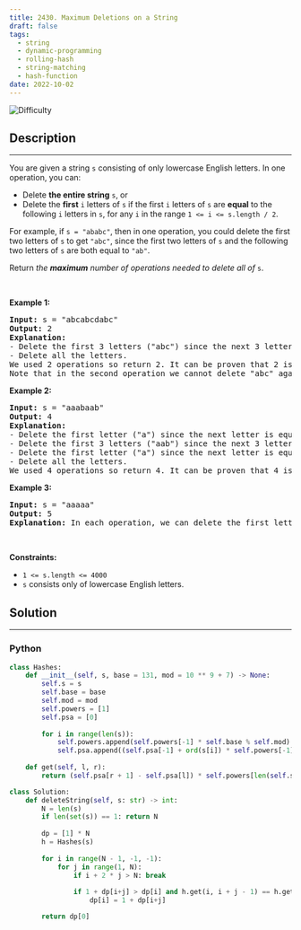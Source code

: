 ```yaml
---
title: 2430. Maximum Deletions on a String
draft: false
tags: 
  - string
  - dynamic-programming
  - rolling-hash
  - string-matching
  - hash-function
date: 2022-10-02
---
```


![Difficulty](https://img.shields.io/badge/Difficulty-Hard-blue.svg)

## Description

---
<p>You are given a string <code>s</code> consisting of only lowercase English letters. In one operation, you can:</p>

<ul>
	<li>Delete <strong>the entire string</strong> <code>s</code>, or</li>
	<li>Delete the <strong>first</strong> <code>i</code> letters of <code>s</code> if the first <code>i</code> letters of <code>s</code> are <strong>equal</strong> to the following <code>i</code> letters in <code>s</code>, for any <code>i</code> in the range <code>1 &lt;= i &lt;= s.length / 2</code>.</li>
</ul>

<p>For example, if <code>s = &quot;ababc&quot;</code>, then in one operation, you could delete the first two letters of <code>s</code> to get <code>&quot;abc&quot;</code>, since the first two letters of <code>s</code> and the following two letters of <code>s</code> are both equal to <code>&quot;ab&quot;</code>.</p>

<p>Return <em>the <strong>maximum</strong> number of operations needed to delete all of </em><code>s</code>.</p>

<p>&nbsp;</p>
<p><strong class="example">Example 1:</strong></p>

<pre>
<strong>Input:</strong> s = &quot;abcabcdabc&quot;
<strong>Output:</strong> 2
<strong>Explanation:</strong>
- Delete the first 3 letters (&quot;abc&quot;) since the next 3 letters are equal. Now, s = &quot;abcdabc&quot;.
- Delete all the letters.
We used 2 operations so return 2. It can be proven that 2 is the maximum number of operations needed.
Note that in the second operation we cannot delete &quot;abc&quot; again because the next occurrence of &quot;abc&quot; does not happen in the next 3 letters.
</pre>

<p><strong class="example">Example 2:</strong></p>

<pre>
<strong>Input:</strong> s = &quot;aaabaab&quot;
<strong>Output:</strong> 4
<strong>Explanation:</strong>
- Delete the first letter (&quot;a&quot;) since the next letter is equal. Now, s = &quot;aabaab&quot;.
- Delete the first 3 letters (&quot;aab&quot;) since the next 3 letters are equal. Now, s = &quot;aab&quot;.
- Delete the first letter (&quot;a&quot;) since the next letter is equal. Now, s = &quot;ab&quot;.
- Delete all the letters.
We used 4 operations so return 4. It can be proven that 4 is the maximum number of operations needed.
</pre>

<p><strong class="example">Example 3:</strong></p>

<pre>
<strong>Input:</strong> s = &quot;aaaaa&quot;
<strong>Output:</strong> 5
<strong>Explanation:</strong> In each operation, we can delete the first letter of s.
</pre>

<p>&nbsp;</p>
<p><strong>Constraints:</strong></p>

<ul>
	<li><code>1 &lt;= s.length &lt;= 4000</code></li>
	<li><code>s</code> consists only of lowercase English letters.</li>
</ul>


## Solution

---
### Python
``` py title='maximum-deletions-on-a-string'
class Hashes:
    def __init__(self, s, base = 131, mod = 10 ** 9 + 7) -> None:
        self.s = s
        self.base = base
        self.mod = mod
        self.powers = [1]
        self.psa = [0]
        
        for i in range(len(s)):
            self.powers.append(self.powers[-1] * self.base % self.mod)
            self.psa.append((self.psa[-1] + ord(s[i]) * self.powers[-1]) % self.mod)
    
    def get(self, l, r):
        return (self.psa[r + 1] - self.psa[l]) * self.powers[len(self.s) - r] % self.mod

class Solution:
    def deleteString(self, s: str) -> int:
        N = len(s)
        if len(set(s)) == 1: return N
        
        dp = [1] * N
        h = Hashes(s)
        
        for i in range(N - 1, -1, -1):
            for j in range(1, N):
                if i + 2 * j > N: break
                    
                if 1 + dp[i+j] > dp[i] and h.get(i, i + j - 1) == h.get(i + j, i + 2 * j - 1):
                    dp[i] = 1 + dp[i+j]

        return dp[0]

```

